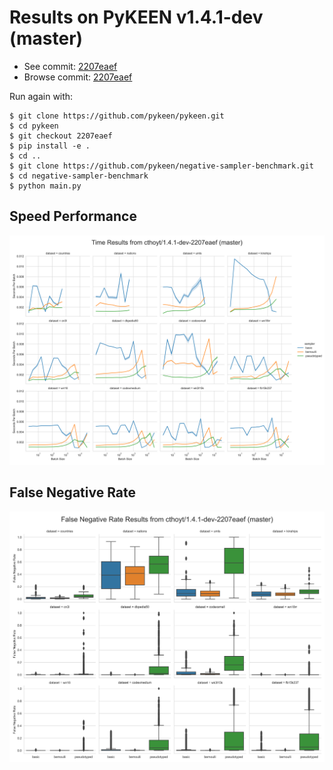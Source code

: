 # Results on PyKEEN v1.4.1-dev (master)

- See commit: [2207eaef](https://github.com/pykeen/pykeen/commit/2207eaef)
- Browse commit: [2207eaef](https://github.com/pykeen/pykeen/tree/2207eaef)

Run again with:

```shell
$ git clone https://github.com/pykeen/pykeen.git
$ cd pykeen
$ git checkout 2207eaef
$ pip install -e .
$ cd ..
$ git clone https://github.com/pykeen/negative-sampler-benchmark.git
$ cd negative-sampler-benchmark
$ python main.py
```

## Speed Performance

![Times](times.svg)

## False Negative Rate

![False Negative Rate](fnr.png)        

